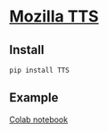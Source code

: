 # [Mozilla TTS](https://github.com/mozilla/TTS)

## Install
```commandline
pip install TTS
```

## Example
[Colab notebook](https://colab.research.google.com/github/tugstugi/dl-colab-notebooks/blob/master/notebooks/Mozilla_TTS_WaveRNN.ipynb#scrollTo=e-Hdw1q_X8JX)